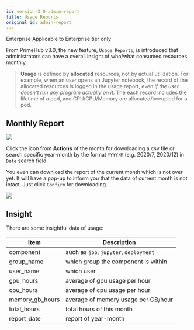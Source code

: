 ```yaml
---
id: version-3.0-admin-report
title: Usage Reports
original_id: admin-report
---
```


<div class="ee-only tooltip">Enterprise
  <span class="tooltiptext">Applicable to Enterprise tier only</span>
</div>

From PrimeHub v3.0, the new feature, `Usage Reports`, is introduced that administrators can have a overall insight of who/what consumed resources monthly.

>**Usage** is defined by **allocated** resources, not by actual utilization. For example, when an user opens an Jupyter notebook, the record of the allocated resources is logged in the usage report, *even if the user doesn't run any program actually on it*. The each record includes the lifetime of a pod, and CPU/GPU/Memory are allocated/occupied for a pod.

## Monthly Report

![](assets/usage-list.png)

Click the icon from **Actions** of the month for downloading a csv file or search specific year-month by the format `YYYY/M` (e.g. 2020/7, 2020/12) in `Date` search field.

You even can download the report of the current month which is not over yet. It will have a pop-up to inform you that the data of current month is not intact. Just click `Confirm` for downloading.

![](assets/usage-popup.png)

## Insight

There are some insightful data of usage:

|Item|Description|
|-   |-          |
|component|such as `job`, `jupyter`, `deployment`|
|group_name|which group the component is within|
|user_name|which user|
|gpu_hours| average of gpu usage per hour|
|cpu_hours| average of cpu usage per hour|
|memory_gb_hours| average of memory usage per GB/hour|
|total_hours| total hours of this month|
|report_date| report of year-month|
